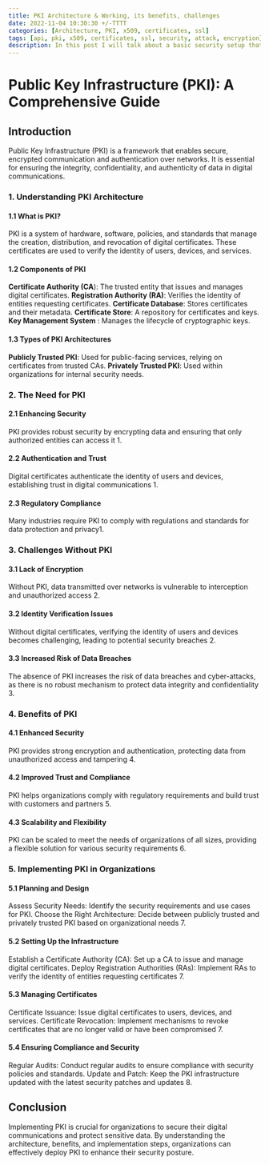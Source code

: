 ```yaml
---
title: PKI Architecture & Working, its benefits, challenges
date: 2022-11-04 10:30:30 +/-TTTT
categories: [Architecture, PKI, x509, certificates, ssl]
tags: [api, pki, x509, certificates, ssl, security, attack, encryption]     # TAG names should always be lowercase
description: In this post I will talk about a basic security setup that every organnization as a baseline security measure. The post talks about PKI infrastructure that holds the foundation of modern security for any organization. 
---
```


# Public Key Infrastructure (PKI): A Comprehensive Guide

## Introduction
Public Key Infrastructure (PKI) is a framework that enables secure, encrypted communication and authentication over networks. It is essential for ensuring the integrity, confidentiality, and authenticity of data in digital communications.

### 1. Understanding PKI Architecture

#### 1.1 What is PKI?
PKI is a system of hardware, software, policies, and standards that manage the creation, distribution, and revocation of digital certificates. These certificates are used to verify the identity of users, devices, and services.

#### 1.2 Components of PKI
**Certificate Authority (CA**): The trusted entity that issues and manages digital certificates.
**Registration Authority (RA)**: Verifies the identity of entities requesting certificates.
**Certificate Database**: Stores certificates and their metadata.
**Certificate Store**: A repository for certificates and keys.
**Key Management System** : Manages the lifecycle of cryptographic keys.

#### 1.3 Types of PKI Architectures
**Publicly Trusted PKI**: Used for public-facing services, relying on certificates from trusted CAs.
**Privately Trusted PKI**: Used within organizations for internal security needs.

### 2. The Need for PKI
#### 2.1 Enhancing Security
PKI provides robust security by encrypting data and ensuring that only authorized entities can access it 1.

#### 2.2 Authentication and Trust
Digital certificates authenticate the identity of users and devices, establishing trust in digital communications 1.

#### 2.3 Regulatory Compliance
Many industries require PKI to comply with regulations and standards for data protection and privacy1.

### 3. Challenges Without PKI
#### 3.1 Lack of Encryption
Without PKI, data transmitted over networks is vulnerable to interception and unauthorized access 2.

#### 3.2 Identity Verification Issues
Without digital certificates, verifying the identity of users and devices becomes challenging, leading to potential security breaches 2.

#### 3.3 Increased Risk of Data Breaches
The absence of PKI increases the risk of data breaches and cyber-attacks, as there is no robust mechanism to protect data integrity and confidentiality 3.

### 4. Benefits of PKI
#### 4.1 Enhanced Security
PKI provides strong encryption and authentication, protecting data from unauthorized access and tampering 4.

#### 4.2 Improved Trust and Compliance
PKI helps organizations comply with regulatory requirements and build trust with customers and partners 5.

#### 4.3 Scalability and Flexibility
PKI can be scaled to meet the needs of organizations of all sizes, providing a flexible solution for various security requirements 6.

### 5. Implementing PKI in Organizations
#### 5.1 Planning and Design
Assess Security Needs: Identify the security requirements and use cases for PKI.
Choose the Right Architecture: Decide between publicly trusted and privately trusted PKI based on organizational needs 7.
#### 5.2 Setting Up the Infrastructure
Establish a Certificate Authority (CA): Set up a CA to issue and manage digital certificates.
Deploy Registration Authorities (RAs): Implement RAs to verify the identity of entities requesting certificates 7.
#### 5.3 Managing Certificates
Certificate Issuance: Issue digital certificates to users, devices, and services.
Certificate Revocation: Implement mechanisms to revoke certificates that are no longer valid or have been compromised 7.
#### 5.4 Ensuring Compliance and Security
Regular Audits: Conduct regular audits to ensure compliance with security policies and standards.
Update and Patch: Keep the PKI infrastructure updated with the latest security patches and updates 8.

## Conclusion
Implementing PKI is crucial for organizations to secure their digital communications and protect sensitive data. By understanding the architecture, benefits, and implementation steps, organizations can effectively deploy PKI to enhance their security posture.
